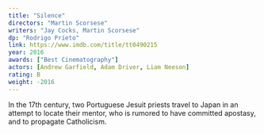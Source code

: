 ```yaml
---
title: "Silence"
directors: "Martin Scorsese"
writers: "Jay Cocks, Martin Scorsese"
dp: "Rodrigo Prieto"
link: https://www.imdb.com/title/tt0490215
year: 2016
awards: ["Best Cinematography"]
actors: [Andrew Garfield, Adam Driver, Liam Neeson]
rating: B
weight: -2016
---
```

In the 17th century, two Portuguese Jesuit priests travel to Japan in an attempt to locate their mentor, who is rumored to have committed apostasy, and to propagate Catholicism.